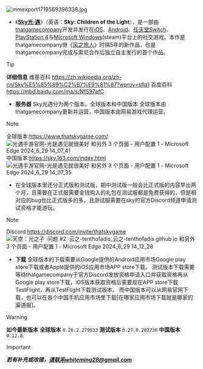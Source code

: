 ![mmexport1719569396338.jpg](https://github.com/yunzhi-tenthofadis/yunzhi-tenthofadis.github.io/assets/144130279/638b0e51-2953-434c-87af-64f5598af29b)


- 《**[Sky光·遇](https://zh.wikipedia.org/zh-cn/Sky%E5%85%89%C2%B7%E9%81%87?wprov=sfla1)**》（英语：**Sky: Children of the Light**），是一部由[thatgamecompany](https://zh.wikipedia.org/wiki/Thatgamecompany)开发并发行在[iOS](https://zh.wikipedia.org/wiki/IOS)、[Android](https://zh.wikipedia.org/wiki/Android)、[任天堂Switch](https://zh.wikipedia.org/wiki/%E4%BB%BB%E5%A4%A9%E5%A0%82Switch)、[PlayStation 4](https://zh.wikipedia.org/wiki/PlayStation_4)与[Microsoft Windows](https://zh.wikipedia.org/wiki/Microsoft_Windows)(steam)平台上的社交游戏。本作是thatgamecompany继《[风之旅人](https://zh.wikipedia.org/wiki/%E9%A3%8E%E4%B9%8B%E6%97%85%E4%BA%BA)》时隔5年的新作品，也是thatgamecompany完成与索尼合作后独立自主发行的首个作品。

> [!TIP]
> **详细信息**
维基百科
https://zh.wikipedia.org/zh-cn/Sky%E5%85%89%C2%B7%E9%81%87?wprov=sfla1
百度百科
https://mbd.baidu.com/ma/s/NfS97afC




- **服务器**
Sky光遇分为两个版本，全球版本和中国版本
全球版本由thatgamecompany更新并运营，中国版本由网易游戏代理运营。

> [!NOTE]
> 全球版本:https://www.thatskygame.com/
![光遇手游官网-光是遇见就很美好 和另外 3 个页面 - 用户配置 1 - Microsoft​ Edge 2024_6_29 14_07_41](https://github.com/yunzhi-tenthofadis/yunzhi-tenthofadis.github.io/assets/144130279/56d38644-89af-4126-886c-214f80d37a8c)
> 中国版本:https://sky.163.com/index.html
![光遇手游官网-光是遇见就很美好 和另外 3 个页面 - 用户配置 1 - Microsoft​ Edge 2024_6_29 14_07_35](https://github.com/yunzhi-tenthofadis/yunzhi-tenthofadis.github.io/assets/144130279/3b8a56f1-6427-4126-bea4-67e9d24f8f2a)




- 在全球版本里还分正式版和测试版，期中测试版一般会比正式版的内容早出两个月，且需要在正式服需要金钱购入的礼包在测试服都是免费获得的，但是相对应的bug也比正式版多的多，且测试服需要在sky的官方Discord频道申请测试资格才能游玩。

> [!NOTE]
> Discord:https://discord.com/invite/thatskygame
![天空：光之子 ·问题 #2 ·云之-tenthofadis_云之-tenthofadis github io 和另外 3 个页面 - 用户配置 1 - Microsoft​ Edge 2024_6_29 14_12_28](https://github.com/yunzhi-tenthofadis/yunzhi-tenthofadis.github.io/assets/144130279/bf9ce6cb-0792-4cd1-8377-23feea99ab04)




- **下载**
全球版本的下载需要从Google提供的Android应用市场Google play store下载或者Apple提供的iOS应用市场APP store下载。
测试版本下载需要等待thatgamecompany于官方Discord发放资格申请入口并获取资格再从Google play store下载，iOS版本获取资格后需要现在APP store下载TestFlight，再从TestFlight下载测试版本。
而中国版本可以从网易官网下载，也可以在各个中国手机应用市场里下载[在哪家应用市场下载就是哪家的渠道服]。

> [!WARNING]
> **如今最新版本**
**全球版本** `0.26.2.279033` 
**测试版本** `0.27.0.282738`
**中国版本** `0.12.8`



> [!IMPORTANT]
> _**若有补充或改错，请联系whiteming28@gmail.com**_